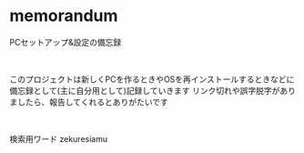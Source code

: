 # memorandum
PCセットアップ&amp;設定の備忘録

<br>

このプロジェクトは新しくPCを作るときやOSを再インストールするときなどに
備忘録として(主に自分用として)記録していきます
リンク切れや誤字脱字がありましたら、報告してくれるとありがたいです

<br>

検索用ワード
zekuresiamu
